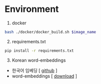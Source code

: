# Environment

1. docker 

```bash
bash ./docker/docker_build.sh $image_name
```

2. requirements.txt

```bash
pip install -r requirements.txt
```

3. Korean word-embeddings

- 한국어 임베딩 [ [github](https://github.com/ratsgo/embedding) ]
- word-embeddings [ [download](https://drive.google.com/file/d/1FeGIbSz2E1A63JZP_XIxnGaSRt7AhXFf/view) ]
